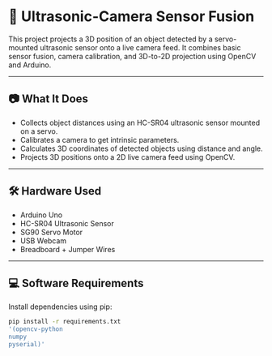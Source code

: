# 🧠 Ultrasonic-Camera Sensor Fusion

This project projects a 3D position of an object detected by a servo-mounted ultrasonic sensor onto a live camera feed. It combines basic sensor fusion, camera calibration, and 3D-to-2D projection using OpenCV and Arduino.

---

## 📷 What It Does

- Collects object distances using an HC-SR04 ultrasonic sensor mounted on a servo.
- Calibrates a camera to get intrinsic parameters.
- Calculates 3D coordinates of detected objects using distance and angle.
- Projects 3D positions onto a 2D live camera feed using OpenCV.

---

## 🛠️ Hardware Used

- Arduino Uno
- HC-SR04 Ultrasonic Sensor
- SG90 Servo Motor
- USB Webcam
- Breadboard + Jumper Wires

---

## 💻 Software Requirements

Install dependencies using pip:

```bash
pip install -r requirements.txt
'(opencv-python
numpy
pyserial)'
